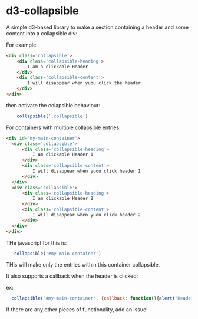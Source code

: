 # d3-collapsible
A simple d3-based library to make a section containing a header and some content into a collapsible div:

For example:
```html
<div class='collapsible'>
    <div class='collapsible-heading'>
        I am a clickable Header
    </div>
    <div class='collapsible-content'>
        I will disappear when yuou click the header
    </div>
</div>
```

then activate the colapsible behaviour:

```javascript
    collapsible('.collapsible')
```

For containers with multiple collapsible entries:

```html
<div id='my-main-container'>
  <div class='collapsible'>
      <div class='collapsible-heading'>
          I am clickable Header 1
      </div>
      <div class='collapsible-content'>
          I will disappear when yuou click header 1
      </div>
  </div>
  <div class='collapsible'>
      <div class='collapsible-heading'>
          I am clickable Header 2
      </div>
      <div class='collapsible-content'>
          I will disappear when yuou click header 2
      </div>
  </div>
</div>
```

THe javascript for this is:
```javascript
   collapsible('#my-main-container') 
```

THis will make only the entries within this container collapsible.

It also supports a callback when the header is clicked:

ex:
```javascript
  collapsible('#my-main-container', {callback: function(){alert("Header Clicked!")}})
```

If there are any other pieces of functionality, add an issue!


